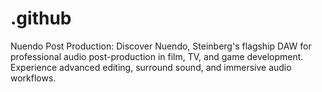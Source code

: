 # .github
Nuendo Post Production: Discover Nuendo, Steinberg's flagship DAW for professional audio post-production in film, TV, and game development. Experience advanced editing, surround sound, and immersive audio workflows.
